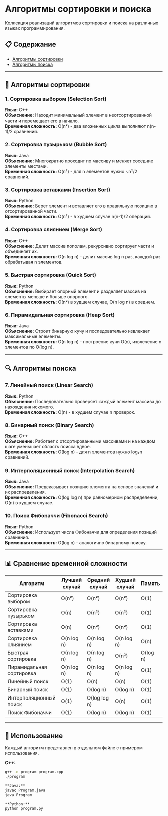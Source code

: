 # Алгоритмы сортировки и поиска

Коллекция реализаций алгоритмов сортировки и поиска на различных языках программирования.

## 📋 Содержание
- [Алгоритмы сортировки](#алгоритмы-сортировки)
- [Алгоритмы поиска](#алгоритмы-поиска)

---

## 🎯 Алгоритмы сортировки

### 1. Сортировка выбором (Selection Sort)
**Язык:** C++  
**Объяснение:** Находит минимальный элемент в неотсортированной части и перемещает его в начало.  
**Временная сложность:** O(n²) - два вложенных цикла выполняют n(n-1)/2 сравнений.

### 2. Сортировка пузырьком (Bubble Sort)
**Язык:** Java  
**Объяснение:** Многократно проходит по массиву и меняет соседние элементы местами.  
**Временная сложность:** O(n²) - для n элементов нужно ~n²/2 сравнений.

### 3. Сортировка вставками (Insertion Sort)
**Язык:** Python  
**Объяснение:** Берет элемент и вставляет его в правильную позицию в отсортированной части.  
**Временная сложность:** O(n²) - в худшем случае n(n-1)/2 операций.

### 4. Сортировка слиянием (Merge Sort)
**Язык:** C++  
**Объяснение:** Делит массив пополам, рекурсивно сортирует части и объединяет их.  
**Временная сложность:** O(n log n) - делит массив log n раз, каждый раз обрабатывая n элементов.

### 5. Быстрая сортировка (Quick Sort)
**Язык:** Python  
**Объяснение:** Выбирает опорный элемент и разделяет массив на элементы меньше и больше опорного.  
**Временная сложность:** O(n²) в худшем случае, O(n log n) в среднем.

### 6. Пирамидальная сортировка (Heap Sort)
**Язык:** Java  
**Объяснение:** Строит бинарную кучу и последовательно извлекает максимальные элементы.  
**Временная сложность:** O(n log n) - построение кучи O(n), извлечение n элементов по O(log n).

---

## 🔍 Алгоритмы поиска

### 7. Линейный поиск (Linear Search)
**Язык:** Python  
**Объяснение:** Последовательно проверяет каждый элемент массива до нахождения искомого.  
**Временная сложность:** O(n) - в худшем случае n проверок.

### 8. Бинарный поиск (Binary Search)
**Язык:** C++  
**Объяснение:** Работает с отсортированными массивами и на каждом шаге уменьшает область поиска вдвое.  
**Временная сложность:** O(log n) - для n элементов нужно log₂n сравнений.

### 9. Интерполяционный поиск (Interpolation Search)
**Язык:** Java  
**Объяснение:** Предсказывает позицию элемента на основе значений и их распределения.  
**Временная сложность:** O(log log n) при равномерном распределении, O(n) в худшем случае.

### 10. Поиск Фибоначчи (Fibonacci Search)
**Язык:** Python  
**Объяснение:** Использует числа Фибоначчи для определения позиций сравнения.  
**Временная сложность:** O(log n) - аналогично бинарному поиску.

---

## 📊 Сравнение временной сложности

| Алгоритм | Лучший случай | Средний случай | Худший случай | Память |
|----------|---------------|----------------|---------------|---------|
| Сортировка выбором | O(n²) | O(n²) | O(n²) | O(1) |
| Сортировка пузырьком | O(n) | O(n²) | O(n²) | O(1) |
| Сортировка вставками | O(n) | O(n²) | O(n²) | O(1) |
| Сортировка слиянием | O(n log n) | O(n log n) | O(n log n) | O(n) |
| Быстрая сортировка | O(n log n) | O(n log n) | O(n²) | O(log n) |
| Пирамидальная сортировка | O(n log n) | O(n log n) | O(n log n) | O(1) |
| Линейный поиск | O(1) | O(n) | O(n) | O(1) |
| Бинарный поиск | O(1) | O(log n) | O(log n) | O(1) |
| Интерполяционный поиск | O(1) | O(log log n) | O(n) | O(1) |
| Поиск Фибоначчи | O(1) | O(log n) | O(log n) | O(1) |

---

## 🚀 Использование

Каждый алгоритм представлен в отдельном файле с примером использования.

**C++:**
```bash
g++ -o program program.cpp
./program

**Java:**
javac Program.java
java Program

**Python:**
python program.py

